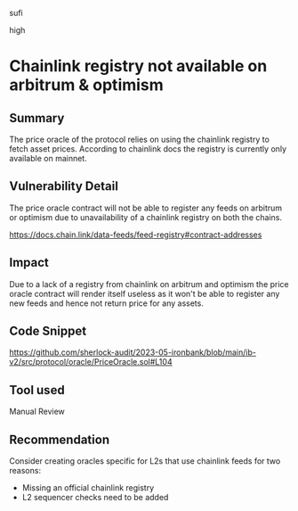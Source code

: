 sufi

high

# Chainlink registry not available on arbitrum & optimism

## Summary

The price oracle of the protocol relies on using the chainlink registry to fetch asset prices. According to chainlink docs the registry is currently only available on mainnet.

## Vulnerability Detail

The price oracle contract will not be able to register any feeds on arbitrum or optimism due to unavailability of a chainlink registry on both the chains.

https://docs.chain.link/data-feeds/feed-registry#contract-addresses

## Impact

Due to a lack of a registry from chainlink on arbitrum and optimism the price oracle contract will render itself useless as it won't be able to register any new feeds and hence not return price for any assets.

## Code Snippet

https://github.com/sherlock-audit/2023-05-ironbank/blob/main/ib-v2/src/protocol/oracle/PriceOracle.sol#L104

## Tool used

Manual Review

## Recommendation

Consider creating oracles specific for L2s that use chainlink feeds for two reasons:
- Missing an official chainlink registry
- L2 sequencer checks need to be added
